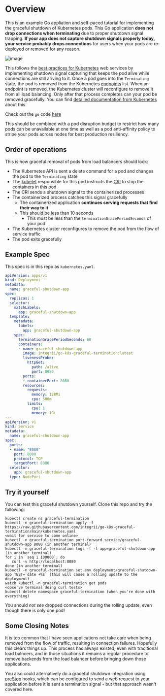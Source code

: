 # Overview

This is an example Go appliation and self-paced tutorial for implementing the graceful shutdown of Kubernetes pods.  This Go application **does not drop connections when terminating** due to proper shutdown signal trapping.  **If your app does not capture shutdown signals properly today, your service probably drops connections** for users when your pods are re-deployed or removed for any reason.

![image](https://user-images.githubusercontent.com/98695/156859047-91f7d339-7217-4553-8202-75f670e5abda.png)

This follows the [best practices for Kubernetes](https://learnk8s.io/production-best-practices) web services by implementing shutdown signal capturing that keeps the pod alive while connections are still ariving to it. Once a pod goes into the `Terminating` state, the pod is removed from the Kubernetes [endpoints](https://kubernetes.io/docs/reference/generated/kubernetes-api/v1.22/#endpoints-v1-core) list.  When an endpoint is removed, the Kubernetes cluster will reconfigure to remove it from all load balancing.  Only after that process completes can your pod be removed gracefully.  You can find [detailed documentation from Kubernetes](https://kubernetes.io/docs/concepts/workloads/pods/pod-lifecycle/#pod-termination) about this.

Check out the `go` code [here](https://github.com/integrii/go-k8s-graceful-termination/blob/main/cmd/app/main.go)

This should be combined with a pod disruption budget to restrict how many pods can be unavailable at one time as well as a pod anti-affinity policy to stripe your pods across nodes for best production resiliency.

## Order of operations

This is how graceful removal of pods from load balancers should look:

- The Kubernetes API is sent a delete command for a pod and changes the pod to the `Terminating` state
- The [kubelet](https://kubernetes.io/docs/reference/command-line-tools-reference/kubelet/) responsible for this pod instructs the [CRI](https://kubernetes.io/docs/concepts/architecture/cri/) to stop the containers in this pod
- The CRI sends a shutdown signal to the containerized processes
- The containerized process catches this signal gracefully
  - The containerized application **continues serving requests that find their way to it**
  - This should be less than 10 seconds
	- This must be less than the `terminationGracePeriodSeconds` of your pod
- The Kubernetes cluster reconfigures to remove the pod from the flow of service traffic 
- The pod exits gracefully


## Example Spec

This spec is in this repo as `kubernetes.yaml`.

```yaml
apiVersion: apps/v1
kind: Deployment
metadata:
  name: graceful-shutdown-app
spec:
  replicas: 1
  selector:
    matchLabels:
      app: graceful-shutdown-app
  template:
    metadata:
      labels:
        app: graceful-shutdown-app
    spec:
      terminationGracePeriodSeconds: 60
      containers:
      - name: graceful-shutdown-app
        image: integrii/go-k8s-graceful-termination:latest
        livenessProbe:
          httpGet:
            path: /alive
            port: 8080
        ports:
        - containerPort: 8080
        resources:
          requests:
            memory: 128Mi
            cpu: 500m
          limits:
            cpu: 1
            memory: 1Gi
---
apiVersion: v1
kind: Service
metadata:
  name: graceful-shutdown-app
spec:
  ports:
  - name: "8080"
    port: 8080
    protocol: TCP
    targetPort: 8080
  selector:
    app: graceful-shutdown-app
  type: NodePort
```



## Try it yourself

You can test this graceful shutdown yourself.  Clone this repo and try the following:

```
kubectl create ns graceful-termination
kubectl -n graceful-termination apply -f https://raw.githubusercontent.com/integrii/go-k8s-graceful-termination/main/kubernetes.yaml
<wait for service to come online>
kubectl -n graceful-termination port-forward service/graceful-shutdown-app 8080 (in another terminal)
kubectl -n graceful-termination logs -f -l app=graceful-shutdown-app (in another terminal)
for i in `seq 1 100000`; do 
   curl -v http://localhost:8080 
done (in another terminal)
kubectl -n graceful-termination set env deployment/graceful-shutdown-app TEST=`date +%s` (this will cause a rolling update to the deployment)
watch kubectl -n graceful-termination get pods
<observe terminal doing curl tests>
kubectl delete namespace graceful-termination (when you're done with everything)
```

You should _not see_ dropped connections during the rolling update, even though there is only one pod!


## Some Closing Notes

It is too common that I have seen applications not take care when being removed from the flow of traffic, resulting in connection failures.  Hopefully this clears things up.  This process has always existed, even with traditional load balncers, and in those situations it remains a regular procedure to remove backends from the load balancer before bringing down those applications.

You also could alternatively do a graceful shutdown integration using [preStop](https://kubernetes.io/docs/concepts/containers/container-lifecycle-hooks/) hooks, which can be configured to send a web request to your application before it is sent a termination signal - but that approach wasn't covered here.
